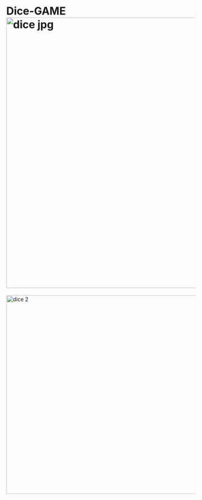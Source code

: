 # Dice-GAME<img width="718" alt="dice jpg" src="https://user-images.githubusercontent.com/96592956/171280980-e39e5633-7719-4680-b1ad-77184a829b88.png">
<img width="527" alt="dice 2" src="https://user-images.githubusercontent.com/96592956/171280992-03ab65a2-5efc-45e9-8d81-725f22a1d9fb.png">
